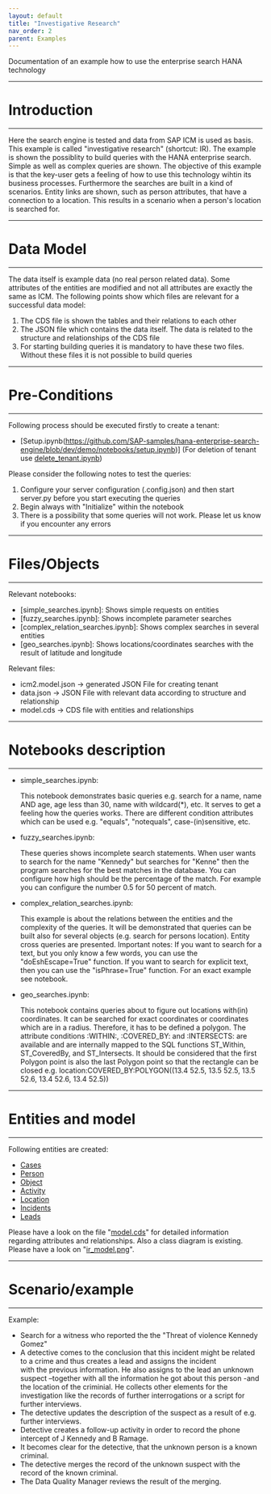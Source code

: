```yaml
---
layout: default
title: "Investigative Research"
nav_order: 2
parent: Examples
---
```


Documentation of an example how to use the enterprise search HANA technology

---------------------------------------------------------------------------------------------------------------------------------------
# Introduction
---------------------------------------------------------------------------------------------------------------------------------------

Here the search engine is tested and data from SAP ICM is used as basis. This example is called "investigative  research" 
(shortcut: IR). The example is shown the possiblity to build queries with the HANA enterprise search. Simple as well as complex queries 
are shown. The objective of this example is that the key-user gets a feeling of how to use this technology wihtin its business 
processes. Furthermore the searches are built in a kind of scenarios. Entity links are shown, such as person attributes, that have a 
connection to a location. This results in a scenario when a person's location is searched for.

---------------------------------------------------------------------------------------------------------------------------------------
# Data Model
---------------------------------------------------------------------------------------------------------------------------------------

The data itself is example data (no real person related data). Some attributes of the entities are modified and not 
all attributes are exactly the same as ICM. The following points show which files are relevant for a successful data model:

1. The CDS file is shown the tables and their relations to each other
2. The JSON file which contains the data itself. The data is related to the structure and relationships of the CDS file
3. For starting building queries it is mandatory to have these two files. Without these files it is not possible to build queries

---------------------------------------------------------------------------------------------------------------------------------------
# Pre-Conditions
---------------------------------------------------------------------------------------------------------------------------------------

Following process should be executed firstly to create a tenant:
- [Setup.ipynb(https://github.com/SAP-samples/hana-enterprise-search-engine/blob/dev/demo/notebooks/setup.ipynb)] (For deletion of tenant use [delete_tenant.ipynb](https://github.com/SAP-samples/hana-enterprise-search-engine/blob/dev/demo/notebooks/delete_tenant.ipynb))

Please consider the following notes to test the queries:
1. Configure your server configuration (.config.json) and then start server.py before you start executing the queries
2. Begin always with "Initialize" within the notebook
3. There is a possibility that some queries will not work. Please let us know if you encounter any errors

---------------------------------------------------------------------------------------------------------------------------------------
# Files/Objects
---------------------------------------------------------------------------------------------------------------------------------------

Relevant notebooks:
- [simple_searches.ipynb]: Shows simple requests on entities 
- [fuzzy_searches.ipynb]: Shows incomplete parameter searches
- [complex_relation_searches.ipynb]: Shows complex searches in several entities
- [geo_searches.ipynb]: Shows locations/coordinates searches with the result of latitude and longitude

Relevant files:
- icm2.model.json -> generated JSON File for creating tenant
- data.json -> JSON File with relevant data according to structure and relationship
- model.cds -> CDS file with entities and relationships

---------------------------------------------------------------------------------------------------------------------------------------
# Notebooks description
---------------------------------------------------------------------------------------------------------------------------------------

- simple_searches.ipynb:

    This notebook demonstrates basic queries e.g. search for a name, name AND age, age less than 30, name with wildcard(*), etc. It serves
    to get a feeling how the queries works. There are different condition attributes which can be used e.g. "equals", "notequals",
    case-(in)sensitive, etc.

- fuzzy_searches.ipynb:

    These queries shows incomplete search statements. When user wants to search for the name "Kennedy" but searches for "Kenne" then the 
    program searches for the best matches in the database. You can configure how high should be the percentage of the match. 
    For example you can configure the number 0.5 for 50 percent of match.

- complex_relation_searches.ipynb:

    This example is about the relations between the entities and the complexity of the queries. It will be demonstrated that queries
    can be built also for several objects (e.g. search for persons location). Entity cross queries are presented.
    Important notes: If you want to search for a text, but you only know a few words, you can use the "doEshEscape=True" function.
    If you want to search for explicit text, then you can use the "isPhrase=True" function. For an exact example see notebook.

- geo_searches.ipynb:

    This notebook contains queries about to figure out locations with(in) coordinates. It can be searched for exact coordinates or coordinates
    which are in a radius. Therefore, it has to be defined a polygon. 
    The attribute conditions :WITHIN:, :COVERED_BY: and :INTERSECTS: are available and are internally mapped to the SQL functions ST_Within, 
    ST_CoveredBy, and ST_Intersects. 
    It should be considered that the first Polygon point is also the last Polygon point so that the rectangle can be closed e.g.
    location:COVERED_BY:POLYGON((13.4 52.5, 13.5 52.5, 13.5 52.6, 13.4 52.6, 13.4 52.5)) 


---------------------------------------------------------------------------------------------------------------------------------------
# Entities and model
---------------------------------------------------------------------------------------------------------------------------------------
Following entities are created:
- [Cases](https://github.com/SAP-samples/hana-enterprise-search-engine/blob/dev/demo/examples/ir/model.cds?plain=1#L9)
- [Person](https://github.com/SAP-samples/hana-enterprise-search-engine/blob/dev/demo/examples/ir/model.cds?plain=1#L37)
- [Object](https://github.com/SAP-samples/hana-enterprise-search-engine/blob/dev/demo/examples/ir/model.cds?plain=1#L75)
- [Activity](https://github.com/SAP-samples/hana-enterprise-search-engine/blob/dev/demo/examples/ir/model.cds?plain=1#L104)
- [Location](https://github.com/SAP-samples/hana-enterprise-search-engine/blob/dev/demo/examples/ir/model.cds?plain=1#L142)
- [Incidents](https://github.com/SAP-samples/hana-enterprise-search-engine/blob/dev/demo/examples/ir/model.cds?plain=1#L176)
- [Leads](https://github.com/SAP-samples/hana-enterprise-search-engine/blob/dev/demo/examples/ir/model.cds?plain=1#L213)

Please have a look on the file "[model.cds](https://github.com/SAP-samples/hana-enterprise-search-engine/blob/dev/demo/examples/ir/model.cds)" for detailed information regarding attributes and relationships.
Also a class diagram is existing. Please have a look on "[ir_model.png](https://github.com/SAP-samples/hana-enterprise-search-engine/blob/dev/docs/images/examples/ir/ir_model.png)".

---------------------------------------------------------------------------------------------------------------------------------------
# Scenario/example
---------------------------------------------------------------------------------------------------------------------------------------
Example:
- Search for a witness who reported the the "Threat of violence Kennedy Gomez"
- A detective comes to the conclusion  that this incident  might be related to a crime and thus creates a lead and assigns the incident  
with the previous information.  He also assigns to the lead an unknown  suspect –together with all the information  he got about this 
person -and the location  of the criminial. He collects other elements for the investigation  like the records of further 
interrogations  or a script for further interviews.
- The detective updates the description  of the suspect as a result of e.g. further interviews.
- Detective creates a follow-up  activity  in order to record the phone intercept of J Kennedy and B Ramage.
- It becomes clear for the detective, that the unknown  person is a known criminal.
- The detective merges the record of the unknown  suspect with  the record of the known criminal.
- The Data Quality  Manager reviews  the result of the merging.




